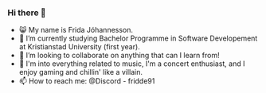 ### Hi there 👋

- 😸 My name is Frida Jóhannesson.
- 🌱 I’m currently studying Bachelor Programme in Software Developement at Kristianstad University (first year).
- 👯 I’m looking to collaborate on anything that can I learn from!
- 🪩 I'm into everything related to music, I'm a concert enthusiast, and I enjoy gaming and chillin' like a villain. 
- 📫 How to reach me: @Discord - fridde91
